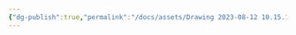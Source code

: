 ```yaml
---
{"dg-publish":true,"permalink":"/docs/assets/Drawing 2023-08-12 10.15.16.excalidraw/","tags":["excalidraw"]}
---
```

<style> .container {font-family: sans-serif; text-align: center;} .button-wrapper button {z-index: 1;height: 40px; width: 100px; margin: 10px;padding: 5px;} .excalidraw .App-menu_top .buttonList { display: flex;} .excalidraw-wrapper { height: 800px; margin: 50px; position: relative;} :root[dir="ltr"] .excalidraw .layer-ui__wrapper .zen-mode-transition.App-menu_bottom--transition-left {transform: none;} </style><script src="https://cdn.jsdelivr.net/npm/react@17/umd/react.production.min.js"></script><script src="https://cdn.jsdelivr.net/npm/react-dom@17/umd/react-dom.production.min.js"></script><script type="text/javascript" src="https://cdn.jsdelivr.net/npm/@excalidraw/excalidraw@0/dist/excalidraw.production.min.js"></script><div id="Drawing_2023-08-12_1015.16.excalidraw.md"></div><script>(function(){const InitialData={"type":"excalidraw","version":2,"source":"https://github.com/zsviczian/obsidian-excalidraw-plugin/releases/tag/2.7.4","elements":[{"id":"kKRpBPS_nmfSkDTbkv3bP","type":"ellipse","x":-261.3048157095909,"y":-453.5504608154297,"width":364.18209658830466,"height":283.850601196289,"angle":0,"strokeColor":"#1e1e1e","backgroundColor":"transparent","fillStyle":"hachure","strokeWidth":1,"strokeStyle":"solid","roughness":1,"opacity":100,"groupIds":[],"frameId":null,"roundness":{"type":2},"seed":1534044004,"version":113,"versionNonce":2015069812,"isDeleted":false,"boundElements":[],"updated":1736753018536,"link":null,"locked":false,"index":"a0"},{"id":"cBu4YYCsBUPGFVb5_rbCm","type":"ellipse","x":-80.38247601930232,"y":-421.5260874746517,"width":144.53849943584947,"height":213.73476896974705,"angle":0,"strokeColor":"#1e1e1e","backgroundColor":"transparent","fillStyle":"hachure","strokeWidth":1,"strokeStyle":"solid","roughness":1,"opacity":100,"groupIds":[],"frameId":null,"roundness":{"type":2},"seed":1665227100,"version":211,"versionNonce":1310542540,"isDeleted":false,"boundElements":[],"updated":1736753018536,"link":null,"locked":false,"index":"a1"},{"id":"p8pUA9dM","type":"text","x":-142.62381595373154,"y":-438.39817810058594,"width":103.2799072265625,"height":25,"angle":0,"strokeColor":"#1e1e1e","backgroundColor":"transparent","fillStyle":"hachure","strokeWidth":1,"strokeStyle":"solid","roughness":1,"opacity":100,"groupIds":[],"frameId":null,"roundness":null,"seed":1982258140,"version":97,"versionNonce":625645556,"isDeleted":false,"boundElements":[],"updated":1736753018536,"link":null,"locked":false,"text":"Statement","rawText":"Statement","fontSize":20,"fontFamily":1,"textAlign":"left","verticalAlign":"top","baseline":17,"containerId":null,"originalText":"Statement","lineHeight":1.25,"autoResize":true,"index":"a2"},{"id":"j2OxVz92","type":"text","x":-54.33429569005966,"y":-376.35874938964844,"width":98.09988403320312,"height":25,"angle":0,"strokeColor":"#1e1e1e","backgroundColor":"transparent","fillStyle":"hachure","strokeWidth":1,"strokeStyle":"solid","roughness":1,"opacity":100,"groupIds":[],"frameId":null,"roundness":null,"seed":1000424932,"version":222,"versionNonce":474091852,"isDeleted":false,"boundElements":[],"updated":1736753018536,"link":null,"locked":false,"text":"expression","rawText":"expression","fontSize":20,"fontFamily":1,"textAlign":"left","verticalAlign":"top","baseline":17,"containerId":null,"originalText":"expression","lineHeight":1.25,"autoResize":true,"index":"a3"},{"id":"7187MzmJ","type":"text","x":-199.47662967443466,"y":-315.4253692626953,"width":199.21875,"height":24,"angle":0,"strokeColor":"#1e1e1e","backgroundColor":"transparent","fillStyle":"hachure","strokeWidth":1,"strokeStyle":"solid","roughness":1,"opacity":100,"groupIds":[],"frameId":null,"roundness":null,"seed":593992932,"version":132,"versionNonce":1302034804,"isDeleted":false,"boundElements":[],"updated":1736753018536,"link":null,"locked":false,"text":"variable = x + 12","rawText":"variable = x + 12","fontSize":20,"fontFamily":3,"textAlign":"left","verticalAlign":"top","baseline":19,"containerId":null,"originalText":"variable = x + 12","lineHeight":1.2,"autoResize":true,"index":"a4"}],"appState":{"theme":"light","viewBackgroundColor":"#ffffff","currentItemStrokeColor":"#1e1e1e","currentItemBackgroundColor":"transparent","currentItemFillStyle":"hachure","currentItemStrokeWidth":1,"currentItemStrokeStyle":"solid","currentItemRoughness":1,"currentItemOpacity":100,"currentItemFontFamily":3,"currentItemFontSize":20,"currentItemTextAlign":"left","currentItemStartArrowhead":null,"currentItemEndArrowhead":"arrow","currentItemArrowType":"round","scrollX":525.4637674154386,"scrollY":599.8751602172852,"zoom":{"value":2},"currentItemRoundness":"round","gridSize":null,"gridStep":5,"gridModeEnabled":false,"gridColor":{"Bold":"rgba(217, 217, 217, 0.5)","Regular":"rgba(230, 230, 230, 0.5)"},"currentStrokeOptions":null,"frameRendering":{"enabled":true,"clip":true,"name":true,"outline":true},"objectsSnapModeEnabled":false,"activeTool":{"type":"selection","customType":null,"locked":false,"lastActiveTool":null}},"files":{}};InitialData.scrollToContent=true;App=()=>{const e=React.useRef(null),t=React.useRef(null),[n,i]=React.useState({width:void 0,height:void 0});return React.useEffect(()=>{i({width:t.current.getBoundingClientRect().width,height:t.current.getBoundingClientRect().height});const e=()=>{i({width:t.current.getBoundingClientRect().width,height:t.current.getBoundingClientRect().height})};return window.addEventListener("resize",e),()=>window.removeEventListener("resize",e)},[t]),React.createElement(React.Fragment,null,React.createElement("div",{className:"excalidraw-wrapper",ref:t},React.createElement(ExcalidrawLib.Excalidraw,{ref:e,width:n.width,height:n.height,initialData:InitialData,viewModeEnabled:!0,zenModeEnabled:!0,gridModeEnabled:!1})))},excalidrawWrapper=document.getElementById("Drawing_2023-08-12_1015.16.excalidraw.md");ReactDOM.render(React.createElement(App),excalidrawWrapper);})();</script>